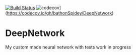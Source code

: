[![Build Status](https://travis-ci.com/bathonSpidey/DeepNetwork.svg?branch=main)](https://travis-ci.com/bathonSpidey/DeepNetwork)
![codecov](https://codecov.io/gh/bathonSpidey/DeepNetwork/branch/main/graph/badge.svg?token=BEbaT2GFP6)](https://codecov.io/gh/bathonSpidey/DeepNetwork)
# DeepNetwork
 My custom made neural network with tests work in progress
